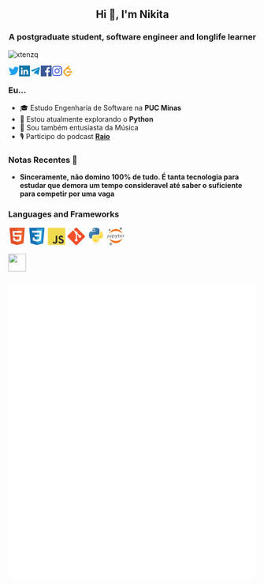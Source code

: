 <h2 align="center">Hi 👋, I'm Nikita</h2>
<h3 align="center">A postgraduate student, software engineer and longlife learner</h3>

<p align="left"> <img src="https://komarev.com/ghpvc/?username=xtenzq&label=Profile%20views&color=0e75b6&style=flat" alt="xtenzq" /> </p>

<a href="https://twitter.com/xtenzq" target="blank"><img align="left" src="icons/twitter.svg" alt="xtenzq" width="22px" /></a>
<a href="https://linkedin.com/in/xtenzq" target="blank"><img align="left" src="icons/linkedin.svg" alt="xtenzq" width="22px" /></a>
  <a href="https://t.me/xtenzq">
  <img align="left" alt="Nikita's Telegram" width="22px" src="icons/telegram.svg" />
</a>
<a href="https://fb.com/nrusetski" target="blank"><img align="left" src="icons/facebook.svg" alt="xtenzq" width="22px" /></a>
<a href="https://instagram.com/nrusetski" target="blank"><img align="left" src="icons/instagram.svg" alt="xtenzq" width="22px" /></a>
<a href="https://www.leetcode.com/xtenzq" target="blank"><img align="left" src="icons/leetcode.svg" alt="xtenzq" width="22px" /></a>
<br />

### Eu...
* 🎓 Estudo Engenharia de Software na **PUC Minas** 
* 🔭 Estou atualmente explorando o **Python**
* 🎵 Sou também entusiasta da Música 
* 🎙 Participo do podcast **[Raio](https://open.spotify.com/show/5tzwuHAOYGp4ATskC6oT5c?si=NnujR6j9RiyGtVmNP1HKxw)**

### Notas Recentes 📝

* **Sinceramente, não domino 100% de tudo. É tanta tecnologia para estudar que demora um tempo consideravel até saber o suficiente para competir por uma vaga**

### Languages and Frameworks

<svg xmlns="http://www.w3.org/2000/svg" width="36" height="36" viewBox="0 0 128 128"><path fill="#E44D26" d="M19.037 113.876l-10.005-112.215h109.936l-10.016 112.198-45.019 12.48z"/><path fill="#F16529" d="M64 116.8l36.378-10.086 8.559-95.878h-44.937z"/><path fill="#EBEBEB" d="M64 52.455h-18.212l-1.258-14.094h19.47v-13.762h-34.511l.33 3.692 3.382 37.927h30.799zM64 88.198l-.061.017-15.327-4.14-.979-10.975h-13.817l1.928 21.609 28.193 7.826.063-.017z"/><path fill="#fff" d="M63.952 52.455v13.763h16.947l-1.597 17.849-15.35 4.143v14.319l28.215-7.82.207-2.325 3.234-36.233.335-3.696h-3.708zM63.952 24.599v13.762h33.244l.276-3.092.628-6.978.329-3.692z"/></svg>
<svg xmlns="http://www.w3.org/2000/svg" width="36" height="36" viewBox="0 0 128 128"><path fill="#1572B6" d="M18.814 114.123l-10.054-112.771h110.48l-10.064 112.754-45.243 12.543-45.119-12.526z"/><path fill="#33A9DC" d="M64.001 117.062l36.559-10.136 8.601-96.354h-45.16v106.49z"/><path fill="#fff" d="M64.001 51.429h18.302l1.264-14.163h-19.566v-13.831h34.681999999999995l-.332 3.711-3.4 38.114h-30.95v-13.831z"/><path fill="#EBEBEB" d="M64.083 87.349l-.061.018-15.403-4.159-.985-11.031h-13.882l1.937 21.717 28.331 7.863.063-.018v-14.39z"/><path fill="#fff" d="M81.127 64.675l-1.666 18.522-15.426 4.164v14.39l28.354-7.858.208-2.337 2.406-26.881h-13.876z"/><path fill="#EBEBEB" d="M64.048 23.435v13.831000000000001h-33.407999999999994l-.277-3.108-.63-7.012-.331-3.711h34.646zM64.001 51.431v13.831000000000001h-15.209l-.277-3.108-.631-7.012-.33-3.711h16.447z"/></svg>
<svg xmlns="http://www.w3.org/2000/svg" width="36" height="36" viewBox="0 0 128 128"><path fill="#F0DB4F" d="M1.408 1.408h125.184v125.185h-125.184z"/><path fill="#323330" d="M116.347 96.736c-.917-5.711-4.641-10.508-15.672-14.981-3.832-1.761-8.104-3.022-9.377-5.926-.452-1.69-.512-2.642-.226-3.665.821-3.32 4.784-4.355 7.925-3.403 2.023.678 3.938 2.237 5.093 4.724 5.402-3.498 5.391-3.475 9.163-5.879-1.381-2.141-2.118-3.129-3.022-4.045-3.249-3.629-7.676-5.498-14.756-5.355l-3.688.477c-3.534.893-6.902 2.748-8.877 5.235-5.926 6.724-4.236 18.492 2.975 23.335 7.104 5.332 17.54 6.545 18.873 11.531 1.297 6.104-4.486 8.08-10.234 7.378-4.236-.881-6.592-3.034-9.139-6.949-4.688 2.713-4.688 2.713-9.508 5.485 1.143 2.499 2.344 3.63 4.26 5.795 9.068 9.198 31.76 8.746 35.83-5.176.165-.478 1.261-3.666.38-8.581zm-46.885-37.793h-11.709l-.048 30.272c0 6.438.333 12.34-.714 14.149-1.713 3.558-6.152 3.117-8.175 2.427-2.059-1.012-3.106-2.451-4.319-4.485-.333-.584-.583-1.036-.667-1.071l-9.52 5.83c1.583 3.249 3.915 6.069 6.902 7.901 4.462 2.678 10.459 3.499 16.731 2.059 4.082-1.189 7.604-3.652 9.448-7.401 2.666-4.915 2.094-10.864 2.07-17.444.06-10.735.001-21.468.001-32.237z"/></svg>
<svg xmlns="http://www.w3.org/2000/svg" width="36" height="36" viewBox="0 0 128 128"><path fill="#F34F29" d="M124.737 58.378l-55.116-55.114c-3.172-3.174-8.32-3.174-11.497 0l-11.444 11.446 14.518 14.518c3.375-1.139 7.243-.375 9.932 2.314 2.703 2.706 3.461 6.607 2.294 9.993l13.992 13.993c3.385-1.167 7.292-.413 9.994 2.295 3.78 3.777 3.78 9.9 0 13.679-3.78 3.78-9.901 3.78-13.683 0-2.842-2.844-3.545-7.019-2.105-10.521l-13.048-13.048-.002 34.341c.922.455 1.791 1.063 2.559 1.828 3.778 3.777 3.778 9.898 0 13.683-3.779 3.777-9.904 3.777-13.679 0-3.778-3.784-3.778-9.905 0-13.683.934-.933 2.014-1.638 3.167-2.11v-34.659c-1.153-.472-2.231-1.172-3.167-2.111-2.862-2.86-3.551-7.06-2.083-10.576l-14.313-14.313-37.792 37.79c-3.175 3.177-3.175 8.325 0 11.5l55.117 55.114c3.174 3.174 8.32 3.174 11.499 0l54.858-54.858c3.174-3.176 3.174-8.327-.001-11.501z"/></svg>
<svg xmlns="http://www.w3.org/2000/svg" width="36" height="36" viewBox="0 0 128 128"><linearGradient id="a" gradientUnits="userSpaceOnUse" x1="70.252" y1="1237.476" x2="170.659" y2="1151.089" gradientTransform="matrix(.563 0 0 -.568 -29.215 707.817)"><stop offset="0" stop-color="#5A9FD4"/><stop offset="1" stop-color="#306998"/></linearGradient><path fill="url(#a)" d="M63.391 1.988c-4.222.02-8.252.379-11.8 1.007-10.45 1.846-12.346 5.71-12.346 12.837v9.411h24.693v3.137h-33.961c-7.176 0-13.46 4.313-15.426 12.521-2.268 9.405-2.368 15.275 0 25.096 1.755 7.311 5.947 12.519 13.124 12.519h8.491v-11.282c0-8.151 7.051-15.34 15.426-15.34h24.665c6.866 0 12.346-5.654 12.346-12.548v-23.513c0-6.693-5.646-11.72-12.346-12.837-4.244-.706-8.645-1.027-12.866-1.008zm-13.354 7.569c2.55 0 4.634 2.117 4.634 4.721 0 2.593-2.083 4.69-4.634 4.69-2.56 0-4.633-2.097-4.633-4.69-.001-2.604 2.073-4.721 4.633-4.721z"/><linearGradient id="b" gradientUnits="userSpaceOnUse" x1="209.474" y1="1098.811" x2="173.62" y2="1149.537" gradientTransform="matrix(.563 0 0 -.568 -29.215 707.817)"><stop offset="0" stop-color="#FFD43B"/><stop offset="1" stop-color="#FFE873"/></linearGradient><path fill="url(#b)" d="M91.682 28.38v10.966c0 8.5-7.208 15.655-15.426 15.655h-24.665c-6.756 0-12.346 5.783-12.346 12.549v23.515c0 6.691 5.818 10.628 12.346 12.547 7.816 2.297 15.312 2.713 24.665 0 6.216-1.801 12.346-5.423 12.346-12.547v-9.412h-24.664v-3.138h37.012c7.176 0 9.852-5.005 12.348-12.519 2.578-7.735 2.467-15.174 0-25.096-1.774-7.145-5.161-12.521-12.348-12.521h-9.268zm-13.873 59.547c2.561 0 4.634 2.097 4.634 4.692 0 2.602-2.074 4.719-4.634 4.719-2.55 0-4.633-2.117-4.633-4.719 0-2.595 2.083-4.692 4.633-4.692z"/><radialGradient id="c" cx="1825.678" cy="444.45" r="26.743" gradientTransform="matrix(0 -.24 -1.055 0 532.979 557.576)" gradientUnits="userSpaceOnUse"><stop offset="0" stop-color="#B8B8B8" stop-opacity=".498"/><stop offset="1" stop-color="#7F7F7F" stop-opacity="0"/></radialGradient><path opacity=".444" fill="url(#c)" enable-background="new" d="M97.309 119.597c0 3.543-14.816 6.416-33.091 6.416-18.276 0-33.092-2.873-33.092-6.416 0-3.544 14.815-6.417 33.092-6.417 18.275 0 33.091 2.872 33.091 6.417z"/></svg>
<svg xmlns="http://www.w3.org/2000/svg" xmlns:xlink="http://www.w3.org/1999/xlink" width="36" height="36" viewBox="0 0 128 128" version="1.1"><g id="surface1"><path style=" stroke:none;fill-rule:nonzero;fill:rgb(30.588235%,30.588235%,30.588235%);fill-opacity:1;" d="M 6.648438 67.351562 C 6.648438 71.261719 6.285156 72.535156 5.351562 73.472656 C 4.316406 74.28125 2.96875 74.726562 1.570312 74.726562 L 1.933594 76.960938 C 4.097656 76.984375 6.199219 76.324219 7.839844 75.105469 C 8.722656 74.175781 9.378906 73.105469 9.769531 71.953125 C 10.160156 70.800781 10.277344 69.59375 10.117188 68.402344 L 10.117188 53.609375 L 6.648438 53.609375 Z M 6.648438 67.351562 "/><path style=" stroke:none;fill-rule:nonzero;fill:rgb(30.588235%,30.588235%,30.588235%);fill-opacity:1;" d="M 32.53125 65.589844 C 32.53125 67.265625 32.53125 68.761719 32.683594 70.058594 L 29.601562 70.058594 L 29.394531 67.398438 C 28.75 68.339844 27.828125 69.117188 26.722656 69.648438 C 25.617188 70.183594 24.367188 70.457031 23.101562 70.4375 C 20.097656 70.4375 16.523438 69.03125 16.523438 63.289062 L 16.523438 53.746094 L 19.996094 53.746094 L 19.996094 62.683594 C 19.996094 65.789062 21.109375 67.867188 24.242188 67.867188 C 24.886719 67.875 25.527344 67.769531 26.125 67.558594 C 26.71875 67.347656 27.261719 67.039062 27.71875 66.644531 C 28.175781 66.25 28.535156 65.78125 28.777344 65.269531 C 29.023438 64.753906 29.144531 64.203125 29.136719 63.644531 L 29.136719 53.632812 L 32.605469 53.632812 L 32.605469 65.5 Z M 32.53125 65.589844 "/><path style=" stroke:none;fill-rule:nonzero;fill:rgb(30.588235%,30.588235%,30.588235%);fill-opacity:1;" d="M 39.109375 59.0625 C 39.109375 56.984375 39.109375 55.285156 38.953125 53.746094 L 42.0625 53.746094 L 42.214844 56.539062 C 42.910156 55.527344 43.90625 54.699219 45.101562 54.140625 C 46.296875 53.582031 47.644531 53.3125 49 53.363281 C 53.613281 53.363281 57.082031 56.695312 57.082031 61.652344 C 57.082031 67.507812 52.914062 70.414062 48.40625 70.414062 C 47.253906 70.457031 46.105469 70.246094 45.074219 69.792969 C 44.046875 69.34375 43.167969 68.671875 42.527344 67.84375 L 42.527344 76.78125 L 39.109375 76.78125 Z M 42.527344 63.417969 C 42.535156 63.824219 42.589844 64.230469 42.683594 64.625 C 42.976562 65.617188 43.644531 66.496094 44.582031 67.125 C 45.519531 67.753906 46.675781 68.089844 47.863281 68.089844 C 51.515625 68.089844 53.664062 65.519531 53.664062 61.789062 C 53.664062 58.527344 51.644531 55.734375 47.992188 55.734375 C 46.546875 55.835938 45.195312 56.386719 44.1875 57.289062 C 43.183594 58.191406 42.589844 59.375 42.527344 60.625 Z M 42.527344 63.417969 "/><path style=" stroke:none;fill-rule:nonzero;fill:rgb(30.588235%,30.588235%,30.588235%);fill-opacity:1;" d="M 63.265625 53.730469 L 67.4375 63.359375 C 67.875 64.433594 68.34375 65.726562 68.652344 66.6875 C 69.015625 65.707031 69.402344 64.453125 69.871094 63.292969 L 73.652344 53.730469 L 77.304688 53.730469 L 72.125 65.347656 C 69.535156 70.933594 67.953125 73.816406 65.570312 75.558594 C 64.371094 76.507812 62.90625 77.167969 61.324219 77.480469 L 60.46875 74.980469 C 61.578125 74.664062 62.605469 74.171875 63.5 73.527344 C 64.761719 72.636719 65.765625 71.503906 66.425781 70.21875 C 66.566406 69.996094 66.664062 69.753906 66.710938 69.503906 C 66.679688 69.234375 66.601562 68.972656 66.476562 68.722656 L 59.433594 53.683594 L 63.214844 53.683594 Z M 63.265625 53.730469 "/><path style=" stroke:none;fill-rule:nonzero;fill:rgb(30.588235%,30.588235%,30.588235%);fill-opacity:1;" d="M 86.515625 49.042969 L 86.515625 53.734375 L 91.488281 53.734375 L 91.488281 55.96875 L 86.515625 55.96875 L 86.515625 64.773438 C 86.515625 66.785156 87.191406 67.945312 89.105469 67.945312 C 89.789062 67.953125 90.464844 67.886719 91.125 67.742188 L 91.28125 69.980469 C 90.292969 70.273438 89.246094 70.410156 88.199219 70.378906 C 87.507812 70.417969 86.8125 70.324219 86.164062 70.109375 C 85.515625 69.894531 84.929688 69.558594 84.445312 69.128906 C 83.390625 67.910156 82.910156 66.394531 83.097656 64.882812 L 83.097656 55.945312 L 80.144531 55.945312 L 80.144531 53.710938 L 83.148438 53.710938 L 83.148438 49.734375 Z M 86.515625 49.042969 "/><path style=" stroke:none;fill-rule:nonzero;fill:rgb(30.588235%,30.588235%,30.588235%);fill-opacity:1;" d="M 97.882812 62.417969 C 97.8125 63.175781 97.933594 63.9375 98.238281 64.648438 C 98.542969 65.363281 99.023438 66.011719 99.644531 66.546875 C 100.269531 67.085938 101.019531 67.5 101.847656 67.761719 C 102.671875 68.027344 103.558594 68.128906 104.433594 68.070312 C 106.210938 68.105469 107.976562 67.816406 109.613281 67.21875 L 110.210938 69.453125 C 108.199219 70.167969 106.039062 70.511719 103.867188 70.460938 C 102.597656 70.535156 101.328125 70.371094 100.140625 69.984375 C 98.953125 69.59375 97.878906 68.988281 96.988281 68.207031 C 96.097656 67.425781 95.410156 66.488281 94.980469 65.457031 C 94.550781 64.429688 94.382812 63.328125 94.488281 62.238281 C 94.488281 57.320312 97.882812 53.433594 103.425781 53.433594 C 109.640625 53.433594 111.195312 58.125 111.195312 61.121094 C 111.226562 61.582031 111.226562 62.042969 111.195312 62.503906 L 97.804688 62.503906 Z M 108.035156 60.183594 C 108.136719 59.585938 108.085938 58.976562 107.890625 58.394531 C 107.695312 57.816406 107.355469 57.28125 106.898438 56.824219 C 106.441406 56.367188 105.878906 55.996094 105.242188 55.746094 C 104.609375 55.492188 103.917969 55.359375 103.21875 55.355469 C 101.796875 55.445312 100.460938 55.988281 99.480469 56.882812 C 98.496094 57.773438 97.9375 58.949219 97.910156 60.183594 Z M 108.035156 60.183594 "/><path style=" stroke:none;fill-rule:nonzero;fill:rgb(30.588235%,30.588235%,30.588235%);fill-opacity:1;" d="M 116.460938 58.808594 C 116.460938 56.890625 116.460938 55.234375 116.304688 53.714844 L 119.414062 53.714844 L 119.414062 56.910156 L 119.570312 56.910156 C 119.894531 55.925781 120.570312 55.050781 121.496094 54.410156 C 122.425781 53.769531 123.5625 53.394531 124.75 53.335938 C 125.074219 53.300781 125.40625 53.300781 125.734375 53.335938 L 125.734375 56.128906 C 125.335938 56.089844 124.9375 56.089844 124.542969 56.128906 C 123.367188 56.167969 122.246094 56.574219 121.394531 57.273438 C 120.539062 57.972656 120.011719 58.917969 119.90625 59.925781 C 119.808594 60.386719 119.757812 60.847656 119.75 61.3125 L 119.75 70.003906 L 116.332031 70.003906 L 116.332031 58.832031 Z M 116.460938 58.808594 "/><path style=" stroke:none;fill-rule:nonzero;fill:rgb(46.27451%,46.27451%,46.666667%);fill-opacity:1;" d="M 109.765625 7.28125 C 109.828125 8.785156 109.449219 10.277344 108.675781 11.5625 C 107.902344 12.847656 106.765625 13.875 105.414062 14.511719 C 104.058594 15.148438 102.542969 15.363281 101.074219 15.132812 C 99.59375 14.902344 98.21875 14.234375 97.121094 13.21875 C 96.019531 12.199219 95.246094 10.875 94.890625 9.414062 C 94.539062 7.953125 94.625 6.417969 95.136719 5 C 95.644531 3.589844 96.5625 2.359375 97.765625 1.46875 C 98.96875 0.582031 100.410156 0.0703125 101.902344 0.0078125 C 103.898438 -0.078125 105.851562 0.640625 107.324219 2.003906 C 108.800781 3.371094 109.675781 5.265625 109.761719 7.277344 Z M 109.765625 7.28125 "/><path style=" stroke:none;fill-rule:nonzero;fill:rgb(95.294118%,46.666667%,14.901961%);fill-opacity:1;" d="M 65.757812 96.789062 C 45.660156 96.789062 28.109375 89.425781 18.992188 78.523438 C 22.386719 88.304688 28.710938 96.777344 37.09375 102.777344 C 45.476562 108.777344 55.496094 111.992188 65.769531 111.992188 C 76.042969 111.992188 86.0625 108.773438 94.445312 102.777344 C 102.824219 96.78125 109.148438 88.304688 112.539062 78.523438 C 103.40625 89.425781 85.855469 96.789062 65.757812 96.789062 Z M 65.757812 96.789062 "/><path style=" stroke:none;fill-rule:nonzero;fill:rgb(95.294118%,46.666667%,14.901961%);fill-opacity:1;" d="M 65.75 25.882812 C 85.847656 25.882812 103.402344 33.25 112.515625 44.148438 C 109.121094 34.367188 102.796875 25.894531 94.414062 19.894531 C 86.03125 13.898438 76.015625 10.675781 65.742188 10.675781 C 55.472656 10.675781 45.449219 13.898438 37.070312 19.894531 C 28.6875 25.890625 22.359375 34.367188 18.96875 44.148438 C 28.101562 33.269531 45.652344 25.882812 65.75 25.882812 Z M 65.75 25.882812 "/><path style=" stroke:none;fill-rule:nonzero;fill:rgb(61.960784%,61.960784%,61.960784%);fill-opacity:1;" d="M 38.164062 117.984375 C 38.246094 119.878906 37.769531 121.757812 36.792969 123.382812 C 35.8125 125.007812 34.386719 126.304688 32.675781 127.101562 C 30.964844 127.902344 29.089844 128.175781 27.203125 127.886719 C 25.316406 127.59375 23.609375 126.753906 22.222656 125.46875 C 20.839844 124.183594 19.863281 122.515625 19.414062 120.671875 C 18.972656 118.824219 19.082031 116.890625 19.726562 115.105469 C 20.375 113.324219 21.53125 111.777344 23.054688 110.652344 C 24.578125 109.527344 26.390625 108.894531 28.269531 108.820312 C 30.789062 108.714844 33.238281 109.621094 35.097656 111.339844 C 36.953125 113.066406 38.058594 115.453125 38.164062 117.988281 Z M 38.164062 117.984375 "/><path style=" stroke:none;fill-rule:nonzero;fill:rgb(38.039216%,38.431373%,38.431373%);fill-opacity:1;" d="M 21.285156 23.417969 C 20.183594 23.46875 19.085938 23.179688 18.144531 22.601562 C 17.199219 22.023438 16.445312 21.171875 15.980469 20.167969 C 15.511719 19.160156 15.359375 18.03125 15.527344 16.929688 C 15.695312 15.828125 16.183594 14.796875 16.933594 13.980469 C 17.679688 13.160156 18.652344 12.582031 19.722656 12.316406 C 20.792969 12.046875 21.925781 12.113281 22.960938 12.5 C 24 12.882812 24.898438 13.566406 25.546875 14.46875 C 27.117188 16.640625 26.953125 19.617188 25.148438 21.597656 C 24.148438 22.699219 22.757812 23.351562 21.28125 23.417969 Z M 21.285156 23.417969 "/></g></svg>

<img src="/micons/linux.png" align="left" width="36" height="36">



<br />
<br />
<br />

![](https://raw.githubusercontent.com/xtenzQ/github-stats-transparent/output/generated/overview.svg)
![](https://raw.githubusercontent.com/xtenzQ/github-stats-transparent/output/generated/languages.svg)
